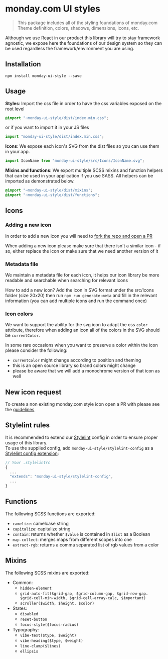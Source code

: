 # monday.com UI styles

> This package includes all of the styling foundations of monday.com
> Theme definition, colors, shadows, dimensions, icons, etc.

Although we use React in our product this library will try to stay framework agnostic, we expose here the foundations of our design system so they can be used regardless the framework/environment you are using.

## Installation

```
npm install monday-ui-style --save
```

## Usage

**Styles**: Import the css file in order to have the css variables exposed on the root level

```scss
@import "~monday-ui-style/dist/index.min.css";
```

or if you want to import it in your JS files

```javascript
import "monday-ui-style/dist/index.min.css";
```

**Icons**: We expose each icon's SVG from the dist files so you can use them in your app.

```javascript
import IconName from "monday-ui-style/src/Icons/IconName.svg";
```

**Mixins and functions**: We export multiple SCSS mixins and function helpers that can be used in your application if you use SASS. All helpers can be imported as demonstrated below.

```scss
@import "~monday-ui-style/dist/mixins";
@import "~monday-ui-style/dist/functions";
```

## Icons

### Adding a new icon

In order to add a new icon you will need to [fork the repo and open a PR](https://docs.github.com/en/github/collaborating-with-issues-and-pull-requests/creating-a-pull-request-from-a-fork)

When adding a new icon please make sure that there isn't a similar icon - if so, either replace the icon or make sure that we need another version of it

### Metadata file

We maintain a metadata file for each icon, it helps our icon library be more readable and searchable when searching for relevant icons

How to add a new icon?
Add the icon in SVG format under the src/Icons folder (size 20x20)
then run `npm run generate-meta` and fill in the relevant information (you can add multiple icons and run the command once)

### Icon colors

We want to support the ability for the svg icon to adapt the css `color` attribute, therefore when adding an icon
all of the colors in the SVG should be `currentColor`.

In some rare occasions when you want to preserve a color within the icon please consider the following:

- `currentColor` might change according to position and theming
- this is an open source library so brand colors might change
- please be aware that we will add a monochrome version of that icon as well

## New icon request

To create a non existing monday.com style icon open a PR with please see the [guidelines](ICON_REQUEST.md)

## Stylelint rules

It is recommended to extend our [Stylelint](https://stylelint.io/) config in order to ensure proper usage of this library.  
To use the supplied config, add `monday-ui-style/stylelint-config` as a [Stylelint config extension](https://stylelint.io/user-guide/configure/#extends):

```js
// Your .stylelintrc
{
  ...
  "extends": "monday-ui-style/stylelint-config",
  ...
}
```

## Functions

The following SCSS functions are exported:

- `camelize`: camelcase string
- `capitalize`: capitalize string
- `contain`: returns whether `$value` is contained in `$list` as a Boolean
- `map-collect`: merges maps from different scopes into one
- `extract-rgb`: returns a comma separated list of rgb values from a color

## Mixins

The following SCSS mixins are exported:

- Common:
  - `hidden-element`
  - `grid-auto-fit($grid-gap, $grid-column-gap, $grid-row-gap. $grid-cell-min-width, $grid-cell-array-calc, $important)`
  - `scroller($width, $height, $color)`
- States:
  - `disabled`
  - `reset-button`
  - `focus-style($focus-radius)`
- Typography:
  - `vibe-text($type, $weight)`
  - `vibe-heading($type, $weight)`
  - `line-clamp($lines)`
  - `ellipsis`
